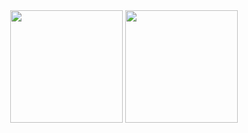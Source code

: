 <div align="center">
  <img src="https://github-readme-stats.vercel.app/api?username=Julia-alt-0w0&show_icons=true&theme=catppuccin_mocha" height="180em" />
  <img src="https://github-readme-stats.vercel.app/api/top-langs?username=Julia-alt-0w0&layout=compact&langs_count=8&card_width=320&theme=catppuccin_mocha" height="180em" />
</div>

